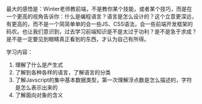 最大的感悟是：Winter老师教前端，不是教你某个技能，或者某个技巧，而是在一个更高的视角告诉你：什么是编程语言？语言是怎么设计的？这个立意更深远，有更高的，而不是一个简简单单的会一些JS、CSS语法，会一些前端开发框架的码农。也让我们意识到，过去学习前端知识是不是太过于功利？是不是急于求成？是不是一定要见到眼睛真正看到的东西，才认为自己有所得。

学习内容：
1. 理解了什么是产生式
2. 了解到各种各样的语言，了解语言的分类
3. 了解Javscript的集中基本数据类型，第一次理解浮点数是怎么描述的，字符是怎么表示出来的
4. 了解面向对象的含义
